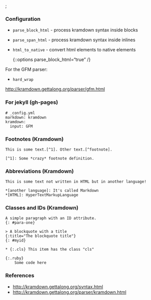 ;

### Configuration

-   `parse_block_html` - process kramdown syntax inside blocks
-   `parse_span_html` - process kramdown syntax inside inlines
-   `html_to_native` - convert html elements to native elements

    {::options parse\_block\_html=“true” /}

For the GFM parser:

-   `hard_wrap`

http://kramdown.gettalong.org/parser/gfm.html

### For jekyll (gh-pages)

    # _config.yml
    markdown: kramdown
    kramdown:
      input: GFM

### Footnotes (Kramdown)

    This is some text.[^1]. Other text.[^footnote].

    [^1]: Some *crazy* footnote definition.

### Abbreviations (Kramdown)

    This is some text not written in HTML but in another language!

    *[another language]: It's called Markdown
    *[HTML]: HyperTextMarkupLanguage

### Classes and IDs (Kramdown)

    A simple paragraph with an ID attribute.
    {: #para-one}

    > A blockquote with a title
    {:title="The blockquote title"}
    {: #myid}

    * {:.cls} This item has the class "cls"

    {:.ruby}
        Some code here

### References

-   http://kramdown.gettalong.org/syntax.html
-   http://kramdown.gettalong.org/parser/kramdown.html
